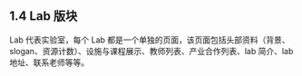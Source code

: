 ## 1.4 Lab 版块

Lab 代表实验室，每个 Lab 都是一个单独的页面，该页面包括头部资料（背景、slogan、资源计数）、设施与课程展示、教师列表、产业合作列表、lab 简介、lab 地址、联系老师等等。
